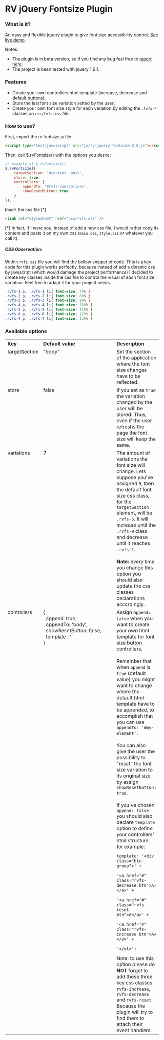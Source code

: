 # RV jQuery Fontsize Plugin

### What is it?
An easy and flexible jquery plugin to give font size accessibility control. [See live demo](http://www.ramonvictor.com/demo/fontsize/fontsize2.0/).

Notes: 
* The plugin is in beta version, so if you find any bug feel free to [report here](https://github.com/ramonvictor/rv-jquery-fontsize/issues);
* The project is been tested with jquery 1.9.1.

### Features
* Create your own controllers html template (increase, decrease and default buttons);
* Store the last font size variation setted by the user;
* Create your own font size style for each variation by editing the `.fvfs-*` classes on `css/fvfs.css` file.


### How to use?

First, import the rv fontsize js file:
``` html
<script type="text/javascript" src="js/rv-jquery-fontsize-2.0.js"></script>
```

Then, call $.rvFontsize() with the options you desire:

``` js
// example of $.rvFontsize()
$.rvFontsize({
    targetSection: '#content .post',
    store: true,
    controllers: {
        appendTo: '#rvfs-controllers',
        showResetButton: true
    }
}); 
```

Insert the css file [*]
``` html
<link rel="stylesheet" href="css/rvfs.css" />
```
[*] In fact, if I were you, instead of add a new css file, I would rather copy its content and paste it on my own css (`main.css`, `style.css` or whatever you call it).

##### CSS Observation:
Within `rvfs.css` file you will find the bellow snippet of code.
This is a key code for this plugin works perfectly, because instead of
add a dinamic css by javascript (which would damage the project performance)
I decided to create key classes inside the css file to control the visual of
each font size variation. Feel free to adapt it for your project needs.

``` css
.rvfs-1 p, .rvfs-1 li{ font-size: 70% }
.rvfs-2 p, .rvfs-2 li{ font-size: 80% }
.rvfs-3 p, .rvfs-3 li{ font-size: 90% }
.rvfs-4 p, .rvfs-4 li{ font-size: 100% }
.rvfs-5 p, .rvfs-5 li{ font-size: 110% }
.rvfs-6 p, .rvfs-6 li{ font-size: 120% }
.rvfs-7 p, .rvfs-7 li{ font-size: 130% }
```

### Available options

<table>
	<tbody><tr>
		<th align="left">Key</th>
		<th align="left" width="240">Default value</th>
		<th align="left">Description</th>
	</tr>
	<tr>
		<td align="left" valign="top">targetSection</td>
		<td align="left" valign="top">"body"</td>
		<td align="left" valign="top">Set the section of the application where the font size changes have to be reflected.</td>
	</tr>
	<tr>
		<td align="left" valign="top">store</td>
		<td align="left" valign="top">false</td>
		<td align="left" valign="top">If you set as <code>true</code> the variation changed by the user will be stored. Thus, even if the user refreshs the page the font size will keep the same.</td>
	</tr>
	<tr>
		<td align="left" valign="top">variations</td>
		<td align="left" valign="top">7</td>
		<td align="left" valign="top">The amount of variations the font size will change. Lets suppose  you've assigned <code>9</code>, then the default font size css class, for the <code>targetSection</code> element, will be <code>.rvfs-5</code>. It will increase until the <code>.rvfs-9</code> class and decrease until it reaches <code>.rvfs-1</code>.<br><br>
		<strong>Note:</strong> every time you change this option you should also update the css  classes declarations accordingly.
		</td>
	</tr>
	<tr>
		<td align="left" valign="top">controllers</td>
		<td align="left" valign="top">
			{<br>
			&nbsp;&nbsp;append: true,<br>
			&nbsp;&nbsp;appendTo: 'body',<br>
			&nbsp;&nbsp;showResetButton: false,<br> 
			&nbsp;&nbsp;template : ''<br> 
			}
		</td>
		<td align="left" valign="top">Assign <code>append: false</code> when you want to create your own html template for font size button controllers.<br><br>
		Remember that when <code>append</code> is <code>true</code> (default value) you might want to change where the default html template have to be appended, to accomplish that you can use <code>appendTo: '#my-element'</code>.<br><br>
		You can also give the user the possibility to "reset" the font size variation to its original size by assign <code>showResetButton: true</code>.
		<br><br>
		If you've chosen <code>append: false</code> you should also declare <code>template</code> option to define your controllers' html structure, for example: 
<pre><code>template: '&lt;div class="btn-group">' +
                '&lt;a href="#" class="rvfs-decrease btn">A-&lt;/a>' +
                '&lt;a href="#" class="rvfs-reset btn">A&lt;/a>' +
                '&lt;a href="#" class="rvfs-increase btn">A+&lt;/a>' +
         	 '&lt;/ul>';</code></pre>
         	 Note: to use this option please do <strong>NOT</strong> forget to add these three key css classes: <code>rvfs-increase</code>, <code>rvfs-decrease</code> and <code>rvfs-reset</code>. Because the plugin will try to find them to attach their event handlers.
		</td>
	</tr>
	</tbody>
</table>